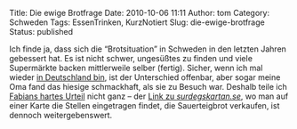 Title: Die ewige Brotfrage
Date: 2010-10-06 11:11
Author: tom
Category: Schweden
Tags: EssenTrinken, KurzNotiert
Slug: die-ewige-brotfrage
Status: published

Ich finde ja, dass sich die “Brotsituation” in Schweden in den letzten
Jahren gebessert hat. Es ist nicht schwer, ungesüßtes zu finden und
viele Supermärkte backen mittlerweile selber (fertig). Sicher, wenn ich
mal wieder [in Deutschland
bin](http://www.fiket.de/2010/07/30/anderthalb-wochen-deutschland/), ist
der Unterschied offenbar, aber sogar meine Oma fand das hiesige
schmackhaft, als sie zu Besuch war. Deshalb teile ich [Fabians hartes
Urteil](http://delengkal.de/2010/10/brod/) nicht ganz – der [Link zu
*surdegskartan.se*](http://www.surdegskartan.se/), wo man auf einer
Karte die Stellen eingetragen findet, die Sauerteigbrot verkaufen, ist
dennoch weitergebenswert.

